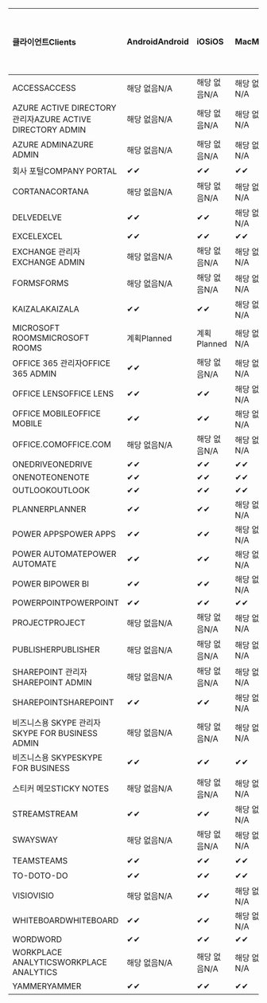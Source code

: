<!-- This file is generated automatically. Changes made to this file will be overwritten.-->
|<span data-ttu-id="969de-101">클라이언트</span><span class="sxs-lookup"><span data-stu-id="969de-101">Clients</span></span>|<span data-ttu-id="969de-102">Android</span><span class="sxs-lookup"><span data-stu-id="969de-102">Android</span></span>|<span data-ttu-id="969de-103">iOS</span><span class="sxs-lookup"><span data-stu-id="969de-103">iOS</span></span>|<span data-ttu-id="969de-104">Mac</span><span class="sxs-lookup"><span data-stu-id="969de-104">Mac</span></span>|<span data-ttu-id="969de-105">Windows 10</span><span class="sxs-lookup"><span data-stu-id="969de-105">Windows 10</span></span><br><span data-ttu-id="969de-106">데스크톱</span><span class="sxs-lookup"><span data-stu-id="969de-106">Desktop</span></span>|<span data-ttu-id="969de-107">Windows 10</span><span class="sxs-lookup"><span data-stu-id="969de-107">Windows 10</span></span><br><span data-ttu-id="969de-108">최신 앱</span><span class="sxs-lookup"><span data-stu-id="969de-108">Modern Apps</span></span>|
|:-|:-|:-|:-|:-|:-|
|<span data-ttu-id="969de-109">ACCESS</span><span class="sxs-lookup"><span data-stu-id="969de-109">ACCESS</span></span>|<span data-ttu-id="969de-110">해당 없음</span><span class="sxs-lookup"><span data-stu-id="969de-110">N/A</span></span>|<span data-ttu-id="969de-111">해당 없음</span><span class="sxs-lookup"><span data-stu-id="969de-111">N/A</span></span>|<span data-ttu-id="969de-112">해당 없음</span><span class="sxs-lookup"><span data-stu-id="969de-112">N/A</span></span>|<span data-ttu-id="969de-113">✔</span><span class="sxs-lookup"><span data-stu-id="969de-113">✔</span></span>|<span data-ttu-id="969de-114">해당 없음</span><span class="sxs-lookup"><span data-stu-id="969de-114">N/A</span></span>|
|<span data-ttu-id="969de-115">AZURE ACTIVE DIRECTORY 관리자</span><span class="sxs-lookup"><span data-stu-id="969de-115">AZURE ACTIVE DIRECTORY ADMIN</span></span>|<span data-ttu-id="969de-116">해당 없음</span><span class="sxs-lookup"><span data-stu-id="969de-116">N/A</span></span>|<span data-ttu-id="969de-117">해당 없음</span><span class="sxs-lookup"><span data-stu-id="969de-117">N/A</span></span>|<span data-ttu-id="969de-118">해당 없음</span><span class="sxs-lookup"><span data-stu-id="969de-118">N/A</span></span>|<span data-ttu-id="969de-119">✔</span><span class="sxs-lookup"><span data-stu-id="969de-119">✔</span></span>|<span data-ttu-id="969de-120">해당 없음</span><span class="sxs-lookup"><span data-stu-id="969de-120">N/A</span></span>|
|<span data-ttu-id="969de-121">AZURE ADMIN</span><span class="sxs-lookup"><span data-stu-id="969de-121">AZURE ADMIN</span></span>|<span data-ttu-id="969de-122">해당 없음</span><span class="sxs-lookup"><span data-stu-id="969de-122">N/A</span></span>|<span data-ttu-id="969de-123">해당 없음</span><span class="sxs-lookup"><span data-stu-id="969de-123">N/A</span></span>|<span data-ttu-id="969de-124">해당 없음</span><span class="sxs-lookup"><span data-stu-id="969de-124">N/A</span></span>|<span data-ttu-id="969de-125">해당 없음</span><span class="sxs-lookup"><span data-stu-id="969de-125">N/A</span></span>|<span data-ttu-id="969de-126">해당 없음</span><span class="sxs-lookup"><span data-stu-id="969de-126">N/A</span></span>|
|<span data-ttu-id="969de-127">회사 포털</span><span class="sxs-lookup"><span data-stu-id="969de-127">COMPANY PORTAL</span></span>|<span data-ttu-id="969de-128">✔</span><span class="sxs-lookup"><span data-stu-id="969de-128">✔</span></span>|<span data-ttu-id="969de-129">✔</span><span class="sxs-lookup"><span data-stu-id="969de-129">✔</span></span>|<span data-ttu-id="969de-130">✔</span><span class="sxs-lookup"><span data-stu-id="969de-130">✔</span></span>|<span data-ttu-id="969de-131">해당 없음</span><span class="sxs-lookup"><span data-stu-id="969de-131">N/A</span></span>|<span data-ttu-id="969de-132">✔</span><span class="sxs-lookup"><span data-stu-id="969de-132">✔</span></span>|
|<span data-ttu-id="969de-133">CORTANA</span><span class="sxs-lookup"><span data-stu-id="969de-133">CORTANA</span></span>|<span data-ttu-id="969de-134">해당 없음</span><span class="sxs-lookup"><span data-stu-id="969de-134">N/A</span></span>|<span data-ttu-id="969de-135">해당 없음</span><span class="sxs-lookup"><span data-stu-id="969de-135">N/A</span></span>|<span data-ttu-id="969de-136">해당 없음</span><span class="sxs-lookup"><span data-stu-id="969de-136">N/A</span></span>|<span data-ttu-id="969de-137">해당 없음</span><span class="sxs-lookup"><span data-stu-id="969de-137">N/A</span></span>|<span data-ttu-id="969de-138">✔</span><span class="sxs-lookup"><span data-stu-id="969de-138">✔</span></span>|
|<span data-ttu-id="969de-139">DELVE</span><span class="sxs-lookup"><span data-stu-id="969de-139">DELVE</span></span>|<span data-ttu-id="969de-140">✔</span><span class="sxs-lookup"><span data-stu-id="969de-140">✔</span></span>|<span data-ttu-id="969de-141">✔</span><span class="sxs-lookup"><span data-stu-id="969de-141">✔</span></span>|<span data-ttu-id="969de-142">해당 없음</span><span class="sxs-lookup"><span data-stu-id="969de-142">N/A</span></span>|<span data-ttu-id="969de-143">해당 없음</span><span class="sxs-lookup"><span data-stu-id="969de-143">N/A</span></span>|<span data-ttu-id="969de-144">해당 없음</span><span class="sxs-lookup"><span data-stu-id="969de-144">N/A</span></span>|
|<span data-ttu-id="969de-145">EXCEL</span><span class="sxs-lookup"><span data-stu-id="969de-145">EXCEL</span></span>|<span data-ttu-id="969de-146">✔</span><span class="sxs-lookup"><span data-stu-id="969de-146">✔</span></span>|<span data-ttu-id="969de-147">✔</span><span class="sxs-lookup"><span data-stu-id="969de-147">✔</span></span>|<span data-ttu-id="969de-148">✔</span><span class="sxs-lookup"><span data-stu-id="969de-148">✔</span></span>|<span data-ttu-id="969de-149">✔</span><span class="sxs-lookup"><span data-stu-id="969de-149">✔</span></span>|<span data-ttu-id="969de-150">✔</span><span class="sxs-lookup"><span data-stu-id="969de-150">✔</span></span>|
|<span data-ttu-id="969de-151">EXCHANGE 관리자</span><span class="sxs-lookup"><span data-stu-id="969de-151">EXCHANGE ADMIN</span></span>|<span data-ttu-id="969de-152">해당 없음</span><span class="sxs-lookup"><span data-stu-id="969de-152">N/A</span></span>|<span data-ttu-id="969de-153">해당 없음</span><span class="sxs-lookup"><span data-stu-id="969de-153">N/A</span></span>|<span data-ttu-id="969de-154">해당 없음</span><span class="sxs-lookup"><span data-stu-id="969de-154">N/A</span></span>|<span data-ttu-id="969de-155">✔</span><span class="sxs-lookup"><span data-stu-id="969de-155">✔</span></span>|<span data-ttu-id="969de-156">해당 없음</span><span class="sxs-lookup"><span data-stu-id="969de-156">N/A</span></span>|
|<span data-ttu-id="969de-157">FORMS</span><span class="sxs-lookup"><span data-stu-id="969de-157">FORMS</span></span>|<span data-ttu-id="969de-158">해당 없음</span><span class="sxs-lookup"><span data-stu-id="969de-158">N/A</span></span>|<span data-ttu-id="969de-159">해당 없음</span><span class="sxs-lookup"><span data-stu-id="969de-159">N/A</span></span>|<span data-ttu-id="969de-160">해당 없음</span><span class="sxs-lookup"><span data-stu-id="969de-160">N/A</span></span>|<span data-ttu-id="969de-161">해당 없음</span><span class="sxs-lookup"><span data-stu-id="969de-161">N/A</span></span>|<span data-ttu-id="969de-162">해당 없음</span><span class="sxs-lookup"><span data-stu-id="969de-162">N/A</span></span>|
|<span data-ttu-id="969de-163">KAIZALA</span><span class="sxs-lookup"><span data-stu-id="969de-163">KAIZALA</span></span>|<span data-ttu-id="969de-164">✔</span><span class="sxs-lookup"><span data-stu-id="969de-164">✔</span></span>|<span data-ttu-id="969de-165">✔</span><span class="sxs-lookup"><span data-stu-id="969de-165">✔</span></span>|<span data-ttu-id="969de-166">해당 없음</span><span class="sxs-lookup"><span data-stu-id="969de-166">N/A</span></span>|<span data-ttu-id="969de-167">해당 없음</span><span class="sxs-lookup"><span data-stu-id="969de-167">N/A</span></span>|<span data-ttu-id="969de-168">해당 없음</span><span class="sxs-lookup"><span data-stu-id="969de-168">N/A</span></span>|
|<span data-ttu-id="969de-169">MICROSOFT ROOMS</span><span class="sxs-lookup"><span data-stu-id="969de-169">MICROSOFT ROOMS</span></span>|<span data-ttu-id="969de-170">계획</span><span class="sxs-lookup"><span data-stu-id="969de-170">Planned</span></span>|<span data-ttu-id="969de-171">계획</span><span class="sxs-lookup"><span data-stu-id="969de-171">Planned</span></span>|<span data-ttu-id="969de-172">해당 없음</span><span class="sxs-lookup"><span data-stu-id="969de-172">N/A</span></span>|<span data-ttu-id="969de-173">해당 없음</span><span class="sxs-lookup"><span data-stu-id="969de-173">N/A</span></span>|<span data-ttu-id="969de-174">해당 없음</span><span class="sxs-lookup"><span data-stu-id="969de-174">N/A</span></span>|
|<span data-ttu-id="969de-175">OFFICE 365 관리자</span><span class="sxs-lookup"><span data-stu-id="969de-175">OFFICE 365 ADMIN</span></span>|<span data-ttu-id="969de-176">✔</span><span class="sxs-lookup"><span data-stu-id="969de-176">✔</span></span>|<span data-ttu-id="969de-177">해당 없음</span><span class="sxs-lookup"><span data-stu-id="969de-177">N/A</span></span>|<span data-ttu-id="969de-178">해당 없음</span><span class="sxs-lookup"><span data-stu-id="969de-178">N/A</span></span>|<span data-ttu-id="969de-179">해당 없음</span><span class="sxs-lookup"><span data-stu-id="969de-179">N/A</span></span>|<span data-ttu-id="969de-180">해당 없음</span><span class="sxs-lookup"><span data-stu-id="969de-180">N/A</span></span>|
|<span data-ttu-id="969de-181">OFFICE LENS</span><span class="sxs-lookup"><span data-stu-id="969de-181">OFFICE LENS</span></span>|<span data-ttu-id="969de-182">✔</span><span class="sxs-lookup"><span data-stu-id="969de-182">✔</span></span>|<span data-ttu-id="969de-183">✔</span><span class="sxs-lookup"><span data-stu-id="969de-183">✔</span></span>|<span data-ttu-id="969de-184">해당 없음</span><span class="sxs-lookup"><span data-stu-id="969de-184">N/A</span></span>|<span data-ttu-id="969de-185">해당 없음</span><span class="sxs-lookup"><span data-stu-id="969de-185">N/A</span></span>|<span data-ttu-id="969de-186">✔</span><span class="sxs-lookup"><span data-stu-id="969de-186">✔</span></span>|
|<span data-ttu-id="969de-187">OFFICE MOBILE</span><span class="sxs-lookup"><span data-stu-id="969de-187">OFFICE MOBILE</span></span>|<span data-ttu-id="969de-188">✔</span><span class="sxs-lookup"><span data-stu-id="969de-188">✔</span></span>|<span data-ttu-id="969de-189">✔</span><span class="sxs-lookup"><span data-stu-id="969de-189">✔</span></span>|<span data-ttu-id="969de-190">해당 없음</span><span class="sxs-lookup"><span data-stu-id="969de-190">N/A</span></span>|<span data-ttu-id="969de-191">해당 없음</span><span class="sxs-lookup"><span data-stu-id="969de-191">N/A</span></span>|<span data-ttu-id="969de-192">해당 없음</span><span class="sxs-lookup"><span data-stu-id="969de-192">N/A</span></span>|
|<span data-ttu-id="969de-193">OFFICE.COM</span><span class="sxs-lookup"><span data-stu-id="969de-193">OFFICE.COM</span></span>|<span data-ttu-id="969de-194">해당 없음</span><span class="sxs-lookup"><span data-stu-id="969de-194">N/A</span></span>|<span data-ttu-id="969de-195">해당 없음</span><span class="sxs-lookup"><span data-stu-id="969de-195">N/A</span></span>|<span data-ttu-id="969de-196">해당 없음</span><span class="sxs-lookup"><span data-stu-id="969de-196">N/A</span></span>|<span data-ttu-id="969de-197">해당 없음</span><span class="sxs-lookup"><span data-stu-id="969de-197">N/A</span></span>|<span data-ttu-id="969de-198">✔</span><span class="sxs-lookup"><span data-stu-id="969de-198">✔</span></span>|
|<span data-ttu-id="969de-199">ONEDRIVE</span><span class="sxs-lookup"><span data-stu-id="969de-199">ONEDRIVE</span></span>|<span data-ttu-id="969de-200">✔</span><span class="sxs-lookup"><span data-stu-id="969de-200">✔</span></span>|<span data-ttu-id="969de-201">✔</span><span class="sxs-lookup"><span data-stu-id="969de-201">✔</span></span>|<span data-ttu-id="969de-202">✔</span><span class="sxs-lookup"><span data-stu-id="969de-202">✔</span></span>|<span data-ttu-id="969de-203">✔</span><span class="sxs-lookup"><span data-stu-id="969de-203">✔</span></span>|<span data-ttu-id="969de-204">✔</span><span class="sxs-lookup"><span data-stu-id="969de-204">✔</span></span>|
|<span data-ttu-id="969de-205">ONENOTE</span><span class="sxs-lookup"><span data-stu-id="969de-205">ONENOTE</span></span>|<span data-ttu-id="969de-206">✔</span><span class="sxs-lookup"><span data-stu-id="969de-206">✔</span></span>|<span data-ttu-id="969de-207">✔</span><span class="sxs-lookup"><span data-stu-id="969de-207">✔</span></span>|<span data-ttu-id="969de-208">✔</span><span class="sxs-lookup"><span data-stu-id="969de-208">✔</span></span>|<span data-ttu-id="969de-209">✔</span><span class="sxs-lookup"><span data-stu-id="969de-209">✔</span></span>|<span data-ttu-id="969de-210">✔</span><span class="sxs-lookup"><span data-stu-id="969de-210">✔</span></span>|
|<span data-ttu-id="969de-211">OUTLOOK</span><span class="sxs-lookup"><span data-stu-id="969de-211">OUTLOOK</span></span>|<span data-ttu-id="969de-212">✔</span><span class="sxs-lookup"><span data-stu-id="969de-212">✔</span></span>|<span data-ttu-id="969de-213">✔</span><span class="sxs-lookup"><span data-stu-id="969de-213">✔</span></span>|<span data-ttu-id="969de-214">✔</span><span class="sxs-lookup"><span data-stu-id="969de-214">✔</span></span>|<span data-ttu-id="969de-215">✔</span><span class="sxs-lookup"><span data-stu-id="969de-215">✔</span></span>|<span data-ttu-id="969de-216">✔</span><span class="sxs-lookup"><span data-stu-id="969de-216">✔</span></span>|
|<span data-ttu-id="969de-217">PLANNER</span><span class="sxs-lookup"><span data-stu-id="969de-217">PLANNER</span></span>|<span data-ttu-id="969de-218">✔</span><span class="sxs-lookup"><span data-stu-id="969de-218">✔</span></span>|<span data-ttu-id="969de-219">✔</span><span class="sxs-lookup"><span data-stu-id="969de-219">✔</span></span>|<span data-ttu-id="969de-220">해당 없음</span><span class="sxs-lookup"><span data-stu-id="969de-220">N/A</span></span>|<span data-ttu-id="969de-221">해당 없음</span><span class="sxs-lookup"><span data-stu-id="969de-221">N/A</span></span>|<span data-ttu-id="969de-222">해당 없음</span><span class="sxs-lookup"><span data-stu-id="969de-222">N/A</span></span>|
|<span data-ttu-id="969de-223">POWER APPS</span><span class="sxs-lookup"><span data-stu-id="969de-223">POWER APPS</span></span>|<span data-ttu-id="969de-224">✔</span><span class="sxs-lookup"><span data-stu-id="969de-224">✔</span></span>|<span data-ttu-id="969de-225">✔</span><span class="sxs-lookup"><span data-stu-id="969de-225">✔</span></span>|<span data-ttu-id="969de-226">해당 없음</span><span class="sxs-lookup"><span data-stu-id="969de-226">N/A</span></span>|<span data-ttu-id="969de-227">해당 없음</span><span class="sxs-lookup"><span data-stu-id="969de-227">N/A</span></span>|<span data-ttu-id="969de-228">✔</span><span class="sxs-lookup"><span data-stu-id="969de-228">✔</span></span>|
|<span data-ttu-id="969de-229">POWER AUTOMATE</span><span class="sxs-lookup"><span data-stu-id="969de-229">POWER AUTOMATE</span></span>|<span data-ttu-id="969de-230">✔</span><span class="sxs-lookup"><span data-stu-id="969de-230">✔</span></span>|<span data-ttu-id="969de-231">✔</span><span class="sxs-lookup"><span data-stu-id="969de-231">✔</span></span>|<span data-ttu-id="969de-232">해당 없음</span><span class="sxs-lookup"><span data-stu-id="969de-232">N/A</span></span>|<span data-ttu-id="969de-233">해당 없음</span><span class="sxs-lookup"><span data-stu-id="969de-233">N/A</span></span>|<span data-ttu-id="969de-234">해당 없음</span><span class="sxs-lookup"><span data-stu-id="969de-234">N/A</span></span>|
|<span data-ttu-id="969de-235">POWER BI</span><span class="sxs-lookup"><span data-stu-id="969de-235">POWER BI</span></span>|<span data-ttu-id="969de-236">✔</span><span class="sxs-lookup"><span data-stu-id="969de-236">✔</span></span>|<span data-ttu-id="969de-237">✔</span><span class="sxs-lookup"><span data-stu-id="969de-237">✔</span></span>|<span data-ttu-id="969de-238">해당 없음</span><span class="sxs-lookup"><span data-stu-id="969de-238">N/A</span></span>|<span data-ttu-id="969de-239">✔</span><span class="sxs-lookup"><span data-stu-id="969de-239">✔</span></span>|<span data-ttu-id="969de-240">✔</span><span class="sxs-lookup"><span data-stu-id="969de-240">✔</span></span>|
|<span data-ttu-id="969de-241">POWERPOINT</span><span class="sxs-lookup"><span data-stu-id="969de-241">POWERPOINT</span></span>|<span data-ttu-id="969de-242">✔</span><span class="sxs-lookup"><span data-stu-id="969de-242">✔</span></span>|<span data-ttu-id="969de-243">✔</span><span class="sxs-lookup"><span data-stu-id="969de-243">✔</span></span>|<span data-ttu-id="969de-244">✔</span><span class="sxs-lookup"><span data-stu-id="969de-244">✔</span></span>|<span data-ttu-id="969de-245">✔</span><span class="sxs-lookup"><span data-stu-id="969de-245">✔</span></span>|<span data-ttu-id="969de-246">✔</span><span class="sxs-lookup"><span data-stu-id="969de-246">✔</span></span>|
|<span data-ttu-id="969de-247">PROJECT</span><span class="sxs-lookup"><span data-stu-id="969de-247">PROJECT</span></span>|<span data-ttu-id="969de-248">해당 없음</span><span class="sxs-lookup"><span data-stu-id="969de-248">N/A</span></span>|<span data-ttu-id="969de-249">해당 없음</span><span class="sxs-lookup"><span data-stu-id="969de-249">N/A</span></span>|<span data-ttu-id="969de-250">해당 없음</span><span class="sxs-lookup"><span data-stu-id="969de-250">N/A</span></span>|<span data-ttu-id="969de-251">✔</span><span class="sxs-lookup"><span data-stu-id="969de-251">✔</span></span>|<span data-ttu-id="969de-252">해당 없음</span><span class="sxs-lookup"><span data-stu-id="969de-252">N/A</span></span>|
|<span data-ttu-id="969de-253">PUBLISHER</span><span class="sxs-lookup"><span data-stu-id="969de-253">PUBLISHER</span></span>|<span data-ttu-id="969de-254">해당 없음</span><span class="sxs-lookup"><span data-stu-id="969de-254">N/A</span></span>|<span data-ttu-id="969de-255">해당 없음</span><span class="sxs-lookup"><span data-stu-id="969de-255">N/A</span></span>|<span data-ttu-id="969de-256">해당 없음</span><span class="sxs-lookup"><span data-stu-id="969de-256">N/A</span></span>|<span data-ttu-id="969de-257">✔</span><span class="sxs-lookup"><span data-stu-id="969de-257">✔</span></span>|<span data-ttu-id="969de-258">해당 없음</span><span class="sxs-lookup"><span data-stu-id="969de-258">N/A</span></span>|
|<span data-ttu-id="969de-259">SHAREPOINT 관리자</span><span class="sxs-lookup"><span data-stu-id="969de-259">SHAREPOINT ADMIN</span></span>|<span data-ttu-id="969de-260">해당 없음</span><span class="sxs-lookup"><span data-stu-id="969de-260">N/A</span></span>|<span data-ttu-id="969de-261">해당 없음</span><span class="sxs-lookup"><span data-stu-id="969de-261">N/A</span></span>|<span data-ttu-id="969de-262">해당 없음</span><span class="sxs-lookup"><span data-stu-id="969de-262">N/A</span></span>|<span data-ttu-id="969de-263">✔</span><span class="sxs-lookup"><span data-stu-id="969de-263">✔</span></span>|<span data-ttu-id="969de-264">해당 없음</span><span class="sxs-lookup"><span data-stu-id="969de-264">N/A</span></span>|
|<span data-ttu-id="969de-265">SHAREPOINT</span><span class="sxs-lookup"><span data-stu-id="969de-265">SHAREPOINT</span></span>|<span data-ttu-id="969de-266">✔</span><span class="sxs-lookup"><span data-stu-id="969de-266">✔</span></span>|<span data-ttu-id="969de-267">✔</span><span class="sxs-lookup"><span data-stu-id="969de-267">✔</span></span>|<span data-ttu-id="969de-268">해당 없음</span><span class="sxs-lookup"><span data-stu-id="969de-268">N/A</span></span>|<span data-ttu-id="969de-269">해당 없음</span><span class="sxs-lookup"><span data-stu-id="969de-269">N/A</span></span>|<span data-ttu-id="969de-270">해당 없음</span><span class="sxs-lookup"><span data-stu-id="969de-270">N/A</span></span>|
|<span data-ttu-id="969de-271">비즈니스용 SKYPE 관리자</span><span class="sxs-lookup"><span data-stu-id="969de-271">SKYPE FOR BUSINESS ADMIN</span></span>|<span data-ttu-id="969de-272">해당 없음</span><span class="sxs-lookup"><span data-stu-id="969de-272">N/A</span></span>|<span data-ttu-id="969de-273">해당 없음</span><span class="sxs-lookup"><span data-stu-id="969de-273">N/A</span></span>|<span data-ttu-id="969de-274">해당 없음</span><span class="sxs-lookup"><span data-stu-id="969de-274">N/A</span></span>|<span data-ttu-id="969de-275">✔</span><span class="sxs-lookup"><span data-stu-id="969de-275">✔</span></span>|<span data-ttu-id="969de-276">해당 없음</span><span class="sxs-lookup"><span data-stu-id="969de-276">N/A</span></span>|
|<span data-ttu-id="969de-277">비즈니스용 SKYPE</span><span class="sxs-lookup"><span data-stu-id="969de-277">SKYPE FOR BUSINESS</span></span>|<span data-ttu-id="969de-278">✔</span><span class="sxs-lookup"><span data-stu-id="969de-278">✔</span></span>|<span data-ttu-id="969de-279">✔</span><span class="sxs-lookup"><span data-stu-id="969de-279">✔</span></span>|<span data-ttu-id="969de-280">✔</span><span class="sxs-lookup"><span data-stu-id="969de-280">✔</span></span>|<span data-ttu-id="969de-281">✔</span><span class="sxs-lookup"><span data-stu-id="969de-281">✔</span></span>|<span data-ttu-id="969de-282">해당 없음</span><span class="sxs-lookup"><span data-stu-id="969de-282">N/A</span></span>|
|<span data-ttu-id="969de-283">스티커 메모</span><span class="sxs-lookup"><span data-stu-id="969de-283">STICKY NOTES</span></span>|<span data-ttu-id="969de-284">해당 없음</span><span class="sxs-lookup"><span data-stu-id="969de-284">N/A</span></span>|<span data-ttu-id="969de-285">해당 없음</span><span class="sxs-lookup"><span data-stu-id="969de-285">N/A</span></span>|<span data-ttu-id="969de-286">해당 없음</span><span class="sxs-lookup"><span data-stu-id="969de-286">N/A</span></span>|<span data-ttu-id="969de-287">해당 없음</span><span class="sxs-lookup"><span data-stu-id="969de-287">N/A</span></span>|<span data-ttu-id="969de-288">✔</span><span class="sxs-lookup"><span data-stu-id="969de-288">✔</span></span>|
|<span data-ttu-id="969de-289">STREAM</span><span class="sxs-lookup"><span data-stu-id="969de-289">STREAM</span></span>|<span data-ttu-id="969de-290">✔</span><span class="sxs-lookup"><span data-stu-id="969de-290">✔</span></span>|<span data-ttu-id="969de-291">✔</span><span class="sxs-lookup"><span data-stu-id="969de-291">✔</span></span>|<span data-ttu-id="969de-292">해당 없음</span><span class="sxs-lookup"><span data-stu-id="969de-292">N/A</span></span>|<span data-ttu-id="969de-293">해당 없음</span><span class="sxs-lookup"><span data-stu-id="969de-293">N/A</span></span>|<span data-ttu-id="969de-294">해당 없음</span><span class="sxs-lookup"><span data-stu-id="969de-294">N/A</span></span>|
|<span data-ttu-id="969de-295">SWAY</span><span class="sxs-lookup"><span data-stu-id="969de-295">SWAY</span></span>|<span data-ttu-id="969de-296">해당 없음</span><span class="sxs-lookup"><span data-stu-id="969de-296">N/A</span></span>|<span data-ttu-id="969de-297">해당 없음</span><span class="sxs-lookup"><span data-stu-id="969de-297">N/A</span></span>|<span data-ttu-id="969de-298">해당 없음</span><span class="sxs-lookup"><span data-stu-id="969de-298">N/A</span></span>|<span data-ttu-id="969de-299">해당 없음</span><span class="sxs-lookup"><span data-stu-id="969de-299">N/A</span></span>|<span data-ttu-id="969de-300">✔</span><span class="sxs-lookup"><span data-stu-id="969de-300">✔</span></span>|
|<span data-ttu-id="969de-301">TEAMS</span><span class="sxs-lookup"><span data-stu-id="969de-301">TEAMS</span></span>|<span data-ttu-id="969de-302">✔</span><span class="sxs-lookup"><span data-stu-id="969de-302">✔</span></span>|<span data-ttu-id="969de-303">✔</span><span class="sxs-lookup"><span data-stu-id="969de-303">✔</span></span>|<span data-ttu-id="969de-304">✔</span><span class="sxs-lookup"><span data-stu-id="969de-304">✔</span></span>|<span data-ttu-id="969de-305">✔</span><span class="sxs-lookup"><span data-stu-id="969de-305">✔</span></span>|<span data-ttu-id="969de-306">해당 없음</span><span class="sxs-lookup"><span data-stu-id="969de-306">N/A</span></span>|
|<span data-ttu-id="969de-307">TO-DO</span><span class="sxs-lookup"><span data-stu-id="969de-307">TO-DO</span></span>|<span data-ttu-id="969de-308">✔</span><span class="sxs-lookup"><span data-stu-id="969de-308">✔</span></span>|<span data-ttu-id="969de-309">✔</span><span class="sxs-lookup"><span data-stu-id="969de-309">✔</span></span>|<span data-ttu-id="969de-310">✔</span><span class="sxs-lookup"><span data-stu-id="969de-310">✔</span></span>|<span data-ttu-id="969de-311">해당 없음</span><span class="sxs-lookup"><span data-stu-id="969de-311">N/A</span></span>|<span data-ttu-id="969de-312">✔</span><span class="sxs-lookup"><span data-stu-id="969de-312">✔</span></span>|
|<span data-ttu-id="969de-313">VISIO</span><span class="sxs-lookup"><span data-stu-id="969de-313">VISIO</span></span>|<span data-ttu-id="969de-314">해당 없음</span><span class="sxs-lookup"><span data-stu-id="969de-314">N/A</span></span>|<span data-ttu-id="969de-315">✔</span><span class="sxs-lookup"><span data-stu-id="969de-315">✔</span></span>|<span data-ttu-id="969de-316">해당 없음</span><span class="sxs-lookup"><span data-stu-id="969de-316">N/A</span></span>|<span data-ttu-id="969de-317">✔</span><span class="sxs-lookup"><span data-stu-id="969de-317">✔</span></span>|<span data-ttu-id="969de-318">해당 없음</span><span class="sxs-lookup"><span data-stu-id="969de-318">N/A</span></span>|
|<span data-ttu-id="969de-319">WHITEBOARD</span><span class="sxs-lookup"><span data-stu-id="969de-319">WHITEBOARD</span></span>|<span data-ttu-id="969de-320">✔</span><span class="sxs-lookup"><span data-stu-id="969de-320">✔</span></span>|<span data-ttu-id="969de-321">✔</span><span class="sxs-lookup"><span data-stu-id="969de-321">✔</span></span>|<span data-ttu-id="969de-322">해당 없음</span><span class="sxs-lookup"><span data-stu-id="969de-322">N/A</span></span>|<span data-ttu-id="969de-323">해당 없음</span><span class="sxs-lookup"><span data-stu-id="969de-323">N/A</span></span>|<span data-ttu-id="969de-324">✔</span><span class="sxs-lookup"><span data-stu-id="969de-324">✔</span></span>|
|<span data-ttu-id="969de-325">WORD</span><span class="sxs-lookup"><span data-stu-id="969de-325">WORD</span></span>|<span data-ttu-id="969de-326">✔</span><span class="sxs-lookup"><span data-stu-id="969de-326">✔</span></span>|<span data-ttu-id="969de-327">✔</span><span class="sxs-lookup"><span data-stu-id="969de-327">✔</span></span>|<span data-ttu-id="969de-328">✔</span><span class="sxs-lookup"><span data-stu-id="969de-328">✔</span></span>|<span data-ttu-id="969de-329">✔</span><span class="sxs-lookup"><span data-stu-id="969de-329">✔</span></span>|<span data-ttu-id="969de-330">✔</span><span class="sxs-lookup"><span data-stu-id="969de-330">✔</span></span>|
|<span data-ttu-id="969de-331">WORKPLACE ANALYTICS</span><span class="sxs-lookup"><span data-stu-id="969de-331">WORKPLACE ANALYTICS</span></span>|<span data-ttu-id="969de-332">해당 없음</span><span class="sxs-lookup"><span data-stu-id="969de-332">N/A</span></span>|<span data-ttu-id="969de-333">해당 없음</span><span class="sxs-lookup"><span data-stu-id="969de-333">N/A</span></span>|<span data-ttu-id="969de-334">해당 없음</span><span class="sxs-lookup"><span data-stu-id="969de-334">N/A</span></span>|<span data-ttu-id="969de-335">해당 없음</span><span class="sxs-lookup"><span data-stu-id="969de-335">N/A</span></span>|<span data-ttu-id="969de-336">해당 없음</span><span class="sxs-lookup"><span data-stu-id="969de-336">N/A</span></span>|
|<span data-ttu-id="969de-337">YAMMER</span><span class="sxs-lookup"><span data-stu-id="969de-337">YAMMER</span></span>|<span data-ttu-id="969de-338">✔</span><span class="sxs-lookup"><span data-stu-id="969de-338">✔</span></span>|<span data-ttu-id="969de-339">✔</span><span class="sxs-lookup"><span data-stu-id="969de-339">✔</span></span>|<span data-ttu-id="969de-340">✔</span><span class="sxs-lookup"><span data-stu-id="969de-340">✔</span></span>|<span data-ttu-id="969de-341">✔</span><span class="sxs-lookup"><span data-stu-id="969de-341">✔</span></span>|<span data-ttu-id="969de-342">해당 없음</span><span class="sxs-lookup"><span data-stu-id="969de-342">N/A</span></span>|
